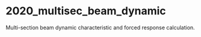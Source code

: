 # 2020_multisec_beam_dynamic
Multi-section beam dynamic characteristic and forced response calculation.

